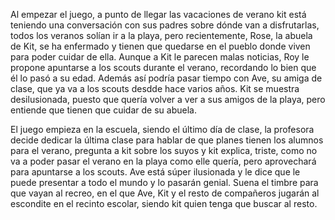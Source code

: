 Al empezar el juego, a punto de llegar las vacaciones de verano kit está teniendo una conversación con sus padres sobre dónde van a disfrutarlas, todos los veranos solían ir a la playa, pero recientemente, Rose, la abuela de Kit, se ha enfermado y tienen que quedarse en el pueblo donde viven para poder cuidar de ella. Aunque a Kit le parecen malas noticias, Roy le propone apuntarse a los scouts durante el verano, recordando lo bien que él lo pasó a su edad. Además así podría pasar tiempo con Ave, su amiga de clase, que ya va a los scouts desdde hace varios años. Kit se muestra desilusionada, puesto que quería volver a ver a sus amigos de la playa, pero entiende que tienen que cuidar de su abuela.

El juego empieza en la escuela, siendo el último día de clase, la profesora decide dedicar la última clase para hablar de que planes tienen los alumnos para el verano, pregunta a kit sobre los suyos y kit explica, triste, como no va a poder pasar el verano en la playa como elle quería, pero aprovechará para apuntarse a los scouts. Ave está súper ilusionada y le dice que le puede presentar a todo el mundo y lo pasarán genial.
Suena el timbre para que vayan al recreo, en el que Ave, Kit y el resto de compañeros jugarán al escondite en el recinto escolar, siendo kit quien tenga que buscar al resto.
